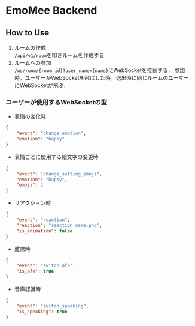 # EmoMee Backend
## How to Use
1. ルームの作成  
    `/api/v1/room`を叩きルームを作成する
2. ルームへの参加  
    `/ws/room/{room_id}?user_name={name}`にWebSocketを接続する．
    参加時，ユーザーがWebSocketを飛ばした時，退出時に同じルームのユーザーにWebSocketが飛ぶ．

### ユーザーが使用するWebSocketの型
- 表情の変化時
```json
{
    "event": "change_emotion",
    "emotion": "happy"
}
```

- 表情ごとに使用する絵文字の変更時
```json
{
    "event": "change_setting_emoji",
    "emotion": "happy",
    "emoji": 2
}
```

- リアクション時
```json
{
    "event": "reaction",
    "reaction": "reaction_name.png",
    "is_animation": false
}
```

- 離席時
```json
{
    "event": "switch_afk",
    "is_afk": true
}
```

- 音声認識時
```json
{
    "event": "switch_speaking",
    "is_speaking": true
}
```
